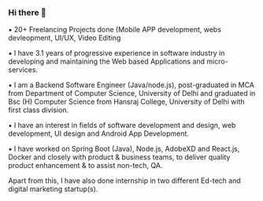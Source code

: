 ### Hi there 👋


▪️ 20+ Freelancing Projects done (Mobile APP development, webs devleopment, UI/UX, Video Editing 

▪️ I have 3.1 years of progressive experience in software industry in developing and maintaining the Web based Applications and micro-services.

▪️ I am a Backend Software Engineer (Java/node.js), post-graduated in MCA from Department of Computer Science, University of Delhi and graduated in Bsc (H) Computer Science from Hansraj College, University of Delhi with first class division.

▪️ I have an interest in fields of software development and design, web development, UI design and Android App Development.

▪️ I have worked on Spring Boot (Java), Node.js, AdobeXD and React.js, Docker and closely with product & business teams, to deliver quality product enhancement & to assist non-tech, QA.

Apart from this, I have also done internship in two different Ed-tech and digital marketing startup(s).

